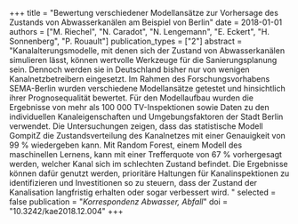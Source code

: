 +++
title = "Bewertung verschiedener Modellansätze zur Vorhersage des Zustands von Abwasserkanälen am Beispiel von Berlin"
date = 2018-01-01
authors = ["M. Riechel", "N. Caradot", "N. Lengemann", "E. Eckert", "H. Sonnenberg", "P. Rouault"]
publication_types = ["2"]
abstract = "Kanalalterungsmodelle, mit denen sich der Zustand von Abwasserkanälen simulieren lässt, können wertvolle Werkzeuge für die Sanierungsplanung sein. Dennoch werden sie in Deutschland bisher nur von wenigen Kanalnetzbetreibern eingesetzt. Im Rahmen des Forschungsvorhabens SEMA-Berlin wurden verschiedene Modellansätze getestet und hinsichtlich ihrer Prognosequalität bewertet. Für den Modellaufbau wurden die Ergebnisse von mehr als 100 000 TV-Inspektionen sowie Daten zu den individuellen Kanaleigenschaften und Umgebungsfaktoren der Stadt Berlin verwendet. Die Untersuchungen zeigen, dass das statistische Modell GompitZ die Zustandsverteilung des Kanalnetzes mit einer Genauigkeit von 99 % wiedergeben kann. Mit Random Forest, einem Modell des maschinellen Lernens, kann mit einer Trefferquote von 67 % vorhergesagt werden, welcher Kanal sich im schlechten Zustand befindet. Die Ergebnisse können dafür genutzt werden, prioritäre Haltungen für Kanalinspektionen zu identifizieren und Investitionen so zu steuern, dass der Zustand der Kanalisation langfristig erhalten oder sogar verbessert wird. "
selected = false
publication = "*Korrespondenz Abwasser, Abfall*"
doi = "10.3242/kae2018.12.004"
+++

